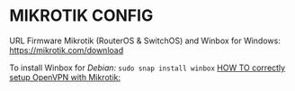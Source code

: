 # MIKROTIK CONFIG

URL Firmware Mikrotik (RouterOS & SwitchOS) and Winbox for Windows: https://mikrotik.com/download

To install Winbox for *Debian:*  ``` sudo snap install winbox ```
[HOW TO correctly setup OpenVPN with Mikrotik:](https://www.gkhan.in/how-to-configure-mikrotik-openvpn-server/)